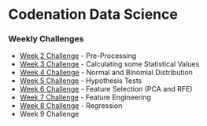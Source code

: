 # Codenation Data Science

### Weekly Challenges

* [Week 2 Challenge](data-science-0)  - Pre-Processing
* [Week 3 Challenge](coestatistica-1) - Calculating some Statistical Values
* [Week 4 Challenge](data-science-1)  - Normal and Binomial Distribution
* [Week 5 Challenge](data-science-2)  - Hypothesis Tests
* [Week 6 Challenge](data-science-3)  - Feature Selection (PCA and RFE)
* [Week 7 Challenge](data-science-4)  - Feature Engineering
* [Week 8 Challenge](enem-2)          - Regression
* Week 9 Challenge
